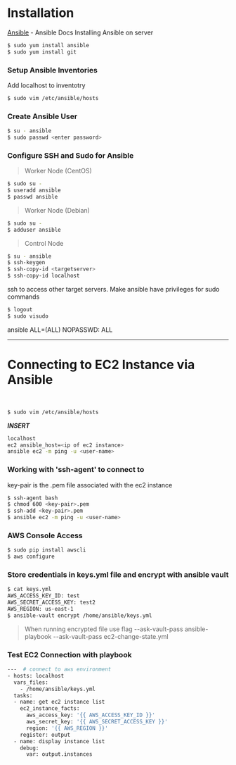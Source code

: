 # Installation

[Ansible] - Ansible Docs
Installing Ansible on server

```sh
$ sudo yum install ansible
$ sudo yum install git
```

### Setup Ansible Inventories

Add localhost to inventotry

```sh
$ sudo vim /etc/ansible/hosts
```

### Create Ansible User

```sh
$ su - ansible
$ sudo passwd <enter password>
```

### Configure SSH and Sudo for Ansible

> Worker Node (CentOS)

```sh
$ sudo su -
$ useradd ansible
$ passwd ansible
```

> Worker Node (Debian)

```sh
$ sudo su -
$ adduser ansible
```

> Control Node

```sh
$ su - ansible
$ ssh-keygen
$ ssh-copy-id <targetserver>
$ ssh-copy-id localhost
```

ssh <targetserver> to access other target servers.
Make ansible have privileges for sudo commands

```sh
$ logout
$ sudo visudo
```

ansible ALL=(ALL) NOPASSWD: ALL

---

# Connecting to EC2 Instance via Ansible

&nbsp;

```sh
$ sudo vim /etc/ansible/hosts
```

**_INSERT_**

```sh
localhost
ec2 ansible_host=<ip of ec2 instance>
ansible ec2 -m ping -u <user-name>
```

### Working with 'ssh-agent' to connect to <user-name>

key-pair is the .pem file associated with the ec2 instance

```sh
$ ssh-agent bash
$ chmod 600 <key-pair>.pem
$ ssh-add <key-pair>.pem
$ ansible ec2 -m ping -u <user-name>
```

### AWS Console Access

```sh
$ sudo pip install awscli
$ aws configure
```

### Store credentials in keys.yml file and encrypt with ansible vault

```sh
$ cat keys.yml
AWS_ACCESS_KEY_ID: test
AWS_SECRET_ACCESS_KEY: test2
AWS_REGION: us-east-1
$ ansible-vault encrypt /home/ansible/keys.yml
```

> When running encrypted file use flag --ask-vault-pass
> ansible-playbook --ask-vault-pass ec2-change-state.yml

### Test EC2 Connection with playbook

```sh
---  # connect to aws environment
- hosts: localhost
  vars_files:
    - /home/ansible/keys.yml
  tasks:
  - name: get ec2 instance list
    ec2_instance_facts:
      aws_access_key: '{{ AWS_ACCESS_KEY_ID }}'
      aws_secret_key: '{{ AWS_SECRET_ACCESS_KEY }}'
      region: '{{ AWS_REGION }}'
    register: output
  - name: display instance list
    debug:
      var: output.instances
```

[ansible]: https://docs.ansible.com/
